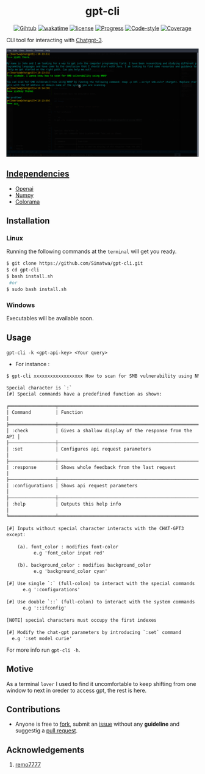 <h1 align="center">gpt-cli</h1>
<p align="center">
<a href="https://github.com/Simatwa/gpt-cli"><img src="https://img.shields.io/static/v1?logo=Github&label=Github&message=Passing" alt="Gihtub"/></a>
<a href="https://wakatime.com/badge/github/Simatwa/gpt-cli"><img src="https://wakatime.com/badge/github/Simatwa/gpt-cli.svg" alt="wakatime"/></a>
<a href="#"><img src="https://img.shields.io/static/v1?label=License&message=MIT&color=green&logo=MIT" alt="license"/></a>
<a href="#"><img src="https://img.shields.io/static/v1?label=Development&message=Beta&color=Orange&logo=progress" alt="Progress"/></a>
<a href="#"><img src="https://img.shields.io/static/v1?label=Code Style&message=Black&color=black&logo=Black" alt="Code-style"/></a>
<a href="#"><img src="https://img.shields.io/static/v1?label=Coverage&message=20%&color=red" alt="Coverage"/></a>
</p>

CLI tool for interacting with [Chatgpt-3](https://openai.com).

![screenshot](assets/Screenshot1.png)

## [Independencies](requirements.txt)

* [Openai](https://github.com/openai/)
* [Numpy](https://github.com/numpy/numpy)
* [Colorama](https://github.com/tartley/colorama)

## Installation

### Linux

Running the following commands at the `terminal` will get you ready.

```sh
$ git clone https://github.com/Simatwa/gpt-cli.git
$ cd gpt-cli
$ bash install.sh
 #or
$ sudo bash install.sh
```
### Windows

Executables will be available soon.

## Usage 

`gpt-cli -k <gpt-api-key> <Your query>`

* For instance :

```sh
$ gpt-cli xxxxxxxxxxxxxxxxxx How to scan for SMB vulnerability using NMAP?
```

```
Special character is `:`  
[#] Special commands have a predefined function as shown:

╒═════════════════╤══════════════════════════════════════════════════════╕
│ Command         │ Function                                             │
╞═════════════════╪══════════════════════════════════════════════════════╡
│ :check          │ Gives a shallow display of the response from the API │
├─────────────────┼──────────────────────────────────────────────────────┤
│ :set            │ Configures api request parameters                    │
├─────────────────┼──────────────────────────────────────────────────────┤
│ :response       │ Shows whole feedback from the last request           │
├─────────────────┼──────────────────────────────────────────────────────┤
│ :configurations │ Shows api request parameters                         │
├─────────────────┼──────────────────────────────────────────────────────┤
│ :help           │ Outputs this help info                               │
╘═════════════════╧══════════════════════════════════════════════════════╛

[#] Inputs without special character interacts with the CHAT-GPT3 except:

    (a). font_color : modifies font-color
          e.g 'font_color input red'

    (b). background_color : modifies background_color
          e.g 'background_color cyan'

[#] Use single `:` (full-colon) to interact with the special commands
      e.g ':configurations'

[#] Use double `::` (full-colon) to interact with the system commands
      e.g '::ifconfig'

[NOTE] special characters must occupy the first indexes

[#] Modify the chat-gpt parameters by introducing `:set` command
  e.g ':set model curie'
  ```

  For more info run `gpt-cli -h`.

  ## Motive

As a terminal `lover` I used to find it uncomfortable to keep shifting from one window to next in oreder to access gpt, the rest is here.

## Contributions

- Anyone is free to [fork](fork), submit an [issue]() without any **guideline** and suggestig a [pull request](pull).
## Acknowledgements

 1. [remo7777](https://github.com/remo7777/T-Header)
